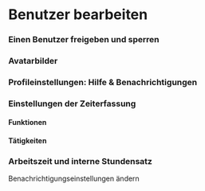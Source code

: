 # Benutzer bearbeiten

### Einen Benutzer freigeben und sperren

### Avatarbilder

### Profileinstellungen: Hilfe & Benachrichtigungen

### Einstellungen der Zeiterfassung

#### Funktionen

#### Tätigkeiten

### Arbeitszeit und interne Stundensatz



Benachrichtigungseinstellungen ändern

